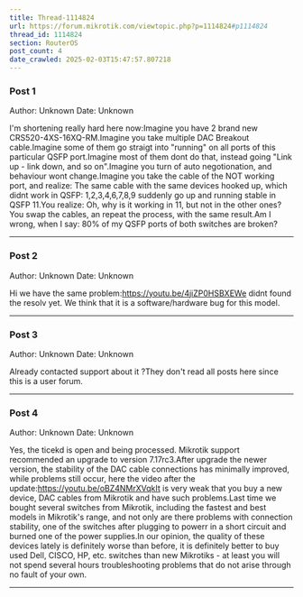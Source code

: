 ```yaml
---
title: Thread-1114824
url: https://forum.mikrotik.com/viewtopic.php?p=1114824#p1114824
thread_id: 1114824
section: RouterOS
post_count: 4
date_crawled: 2025-02-03T15:47:57.807218
---
```


### Post 1
Author: Unknown
Date: Unknown

I'm shortening really hard here now:Imagine you have 2 brand new CRS520-4XS-16XQ-RM.Imagine you take multiple DAC Breakout cable.Imagine some of them go straigt into "running" on all ports of this particular QSFP port.Imagine most of them dont do that, instead going "Link up - link down, and so on".Imagine you turn of auto negotionation, and behaviour wont change.Imagine you take the cable of the NOT working port, and realize: The same cable with the same devices hooked up, which didnt work in QSFP: 1,2,3,4,6,7,8,9 suddenly go up and running stable in QSFP 11.You realize: Oh, why is it working in 11, but not in the other ones?You swap the cables, an repeat the process, with the same result.Am I wrong, when I say: 80% of my QSFP ports of both switches are broken?

---
### Post 2
Author: Unknown
Date: Unknown

Hi we have the same problem:https://youtu.be/4jiZP0HSBXEWe didnt found the resolv yet. We think that it is a software/hardware bug for this model.

---
### Post 3
Author: Unknown
Date: Unknown

Already contacted support about it ?They don't read all posts here since this is a user forum.

---
### Post 4
Author: Unknown
Date: Unknown

Yes, the ticekd is open and being processed. Mikrotik support recommended an upgrade to version 7.17rc3.After upgrade the newer version, the stability of the DAC cable connections has minimally improved, while problems still occur, here the video after the update:https://youtu.be/oBZ4NMrXVqkIt is very weak that you buy a new device, DAC cables from Mikrotik and have such problems.Last time we bought several switches from Mikrotik, including the fastest and best models in Mikrotik's range, and not only are there problems with connection stability, one of the switches after plugging  to powerr in a short circuit and burned one of the power supplies.In our opinion, the quality of these devices lately is definitely worse than before, it is definitely better to buy used Dell, CISCO, HP, etc. switches than new Mikrotiks - at least you will not spend several hours troubleshooting problems that do not arise through no fault of your own.

---
